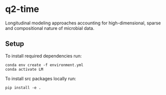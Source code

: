 # q2-time
Longitudinal modeling approaches accounting for high-dimensional, sparse and compositional nature of microbial data.

## Setup
<!-- TODO: replace plugin name "time" with something better-->
<!-- TODO update & clean yml file at the end: -->
<!--`conda env export > environment.yml` -->
<!-- conda env update --prefix ./env --file environment.yml --prune -->

To install required dependencies run:
```
conda env create -f environment.yml
conda activate LM
```
To install src packages locally run:
```
pip install -e .
```

